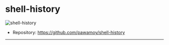 # shell-history

![shell-history](/assets/shell-history.png)

- Repository: https://github.com/pawamoy/shell-history

---
